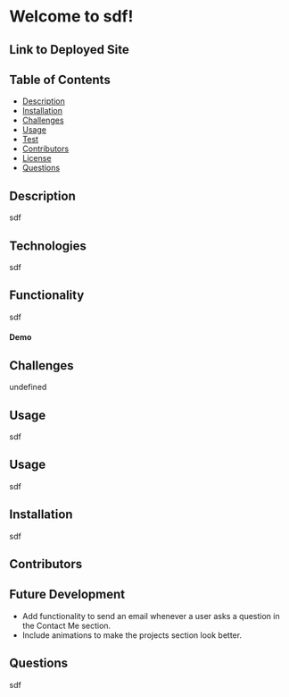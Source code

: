 

# Welcome to sdf! 
 
## Link to Deployed Site


## Table of Contents
  * [Description](#description)
  * [Installation](#installation)
  * [Challenges](#challenges)
  * [Usage](#usage)
  * [Test](#test)
  * [Contributors](#contributors)
  * [License](#license)
  * [Questions](#questions)

## Description
sdf
 

## Technologies
sdf

## Functionality
sdf

#### Demo

## Challenges
undefined

## Usage
sdf

## Usage
sdf

## Installation
sdf
## Contributors

## Future Development
* Add functionality to send an email whenever a user asks a question in the Contact Me section. 
* Include animations to make the projects section look better. 

## Questions
sdf
